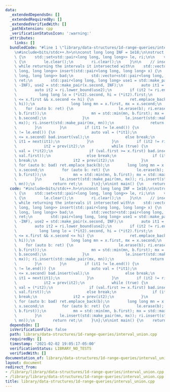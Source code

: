```yaml
---
data:
  _extendedDependsOn: []
  _extendedRequiredBy: []
  _extendedVerifiedWith: []
  _pathExtension: cpp
  _verificationStatusIcon: ':warning:'
  attributes:
    links: []
  bundledCode: "#line 1 \"library/data-structures/1d-range-queries/interval_union.cpp\"\
    \n#include<bits/stdc++.h>\n\nconst long long INF = 1e18;\n\nstruct IntervalUnion\
    \ {\n    std::set<std::pair<long long, long long>> le, ri;\n\n    void reset()\
    \ {\n        le.clear();\n        ri.clear();\n    }\n\n    // inserts an interval\
    \ while returning the intervals it intersected with\n    std::vector<std::pair<long\
    \ long, long long>> insert(std::pair<long long, long long> x) {\n        std::set<std::pair<long\
    \ long, long long>> bad;\n        std::vector<std::pair<long long, long long>>\
    \ ret;\n        std::pair<long long, long long> use1 = std::make_pair(x.first,\
    \ -INF), use2 = std::make_pair(x.second, INF);\n        auto it1 = le.lower_bound(use1);\n\
    \        auto it2 = ri.lower_bound(use2);\n        if (it2 != ri.end()) {\n  \
    \          long long lo = (*it2).second, hi = (*it2).first;\n            if (lo\
    \ <= x.first && x.second <= hi) {\n                ret.emplace_back(std::make_pair(lo,\
    \ hi));\n                long long mn = x.first, mx = x.second;\n            \
    \    for (auto b: ret) {\n                    le.erase(b); ri.erase(std::make_pair(b.second,\
    \ b.first));\n                    mn = std::min(mn, b.first); mx = std::max(mx,\
    \ b.second);\n                }\n                le.insert(std::make_pair(mn,\
    \ mx)); ri.insert(std::make_pair(mx, mn));\n                return ret;\n    \
    \        }\n        }\n        if (it1 != le.end()) {\n            while (it1\
    \ != le.end()) {\n                auto val = (*it1);\n                if (val.first\
    \ <= x.second) bad.insert(val);\n                else break;\n               \
    \ it1 = next(it1);\n            }\n        }\n        if (it2 != ri.begin()) {\n\
    \            it2 = prev(it2);\n            while (true) {\n                auto\
    \ val = (*it2);\n                if (val.first >= x.first) bad.insert(std::make_pair(val.second,\
    \ val.first));\n                else break;\n                if (it2 == ri.begin())\
    \ break;\n                it2 = prev(it2);\n            }\n        }\n       \
    \ for (auto b: bad) ret.emplace_back(b);\n        long long mn = x.first, mx =\
    \ x.second;\n        for (auto b: ret) {\n            le.erase(b); ri.erase(std::make_pair(b.second,\
    \ b.first));\n            mn = std::min(mn, b.first); mx = std::max(mx, b.second);\n\
    \        }\n        le.insert(std::make_pair(mn, mx)); ri.insert(std::make_pair(mx,\
    \ mn));\n        return ret;\n    }\n};\n\nint main() {\n    return 0;\n}\n"
  code: "#include<bits/stdc++.h>\n\nconst long long INF = 1e18;\n\nstruct IntervalUnion\
    \ {\n    std::set<std::pair<long long, long long>> le, ri;\n\n    void reset()\
    \ {\n        le.clear();\n        ri.clear();\n    }\n\n    // inserts an interval\
    \ while returning the intervals it intersected with\n    std::vector<std::pair<long\
    \ long, long long>> insert(std::pair<long long, long long> x) {\n        std::set<std::pair<long\
    \ long, long long>> bad;\n        std::vector<std::pair<long long, long long>>\
    \ ret;\n        std::pair<long long, long long> use1 = std::make_pair(x.first,\
    \ -INF), use2 = std::make_pair(x.second, INF);\n        auto it1 = le.lower_bound(use1);\n\
    \        auto it2 = ri.lower_bound(use2);\n        if (it2 != ri.end()) {\n  \
    \          long long lo = (*it2).second, hi = (*it2).first;\n            if (lo\
    \ <= x.first && x.second <= hi) {\n                ret.emplace_back(std::make_pair(lo,\
    \ hi));\n                long long mn = x.first, mx = x.second;\n            \
    \    for (auto b: ret) {\n                    le.erase(b); ri.erase(std::make_pair(b.second,\
    \ b.first));\n                    mn = std::min(mn, b.first); mx = std::max(mx,\
    \ b.second);\n                }\n                le.insert(std::make_pair(mn,\
    \ mx)); ri.insert(std::make_pair(mx, mn));\n                return ret;\n    \
    \        }\n        }\n        if (it1 != le.end()) {\n            while (it1\
    \ != le.end()) {\n                auto val = (*it1);\n                if (val.first\
    \ <= x.second) bad.insert(val);\n                else break;\n               \
    \ it1 = next(it1);\n            }\n        }\n        if (it2 != ri.begin()) {\n\
    \            it2 = prev(it2);\n            while (true) {\n                auto\
    \ val = (*it2);\n                if (val.first >= x.first) bad.insert(std::make_pair(val.second,\
    \ val.first));\n                else break;\n                if (it2 == ri.begin())\
    \ break;\n                it2 = prev(it2);\n            }\n        }\n       \
    \ for (auto b: bad) ret.emplace_back(b);\n        long long mn = x.first, mx =\
    \ x.second;\n        for (auto b: ret) {\n            le.erase(b); ri.erase(std::make_pair(b.second,\
    \ b.first));\n            mn = std::min(mn, b.first); mx = std::max(mx, b.second);\n\
    \        }\n        le.insert(std::make_pair(mn, mx)); ri.insert(std::make_pair(mx,\
    \ mn));\n        return ret;\n    }\n};\n\nint main() {\n    return 0;\n}\n"
  dependsOn: []
  isVerificationFile: false
  path: library/data-structures/1d-range-queries/interval_union.cpp
  requiredBy: []
  timestamp: '2021-02-02 19:05:17-05:00'
  verificationStatus: LIBRARY_NO_TESTS
  verifiedWith: []
documentation_of: library/data-structures/1d-range-queries/interval_union.cpp
layout: document
redirect_from:
- /library/library/data-structures/1d-range-queries/interval_union.cpp
- /library/library/data-structures/1d-range-queries/interval_union.cpp.html
title: library/data-structures/1d-range-queries/interval_union.cpp
---
```

